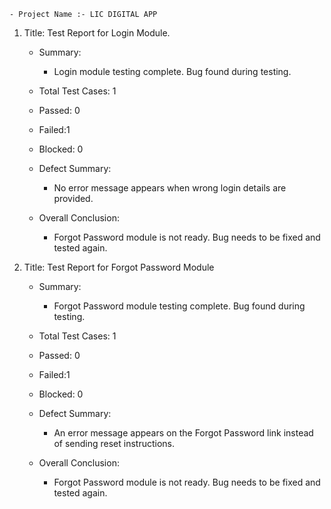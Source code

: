     - Project Name :- LIC DIGITAL APP 

1. Title: Test Report for Login Module.

   -  Summary:
      - Login module testing complete. Bug found during testing.

   - Total Test Cases: 1
   - Passed: 0
   - Failed:1
   - Blocked: 0

   -  Defect Summary:
      - No error message appears when wrong login details are provided.

   - Overall Conclusion:
      - Forgot Password module is not ready. Bug needs to be fixed and tested again.














2. Title: Test Report for Forgot Password Module 

   - Summary:
      - Forgot Password module testing complete. Bug found during testing.

   - Total Test Cases: 1
   - Passed: 0
   - Failed:1
   - Blocked: 0

   - Defect Summary:
      - An error message appears on the Forgot Password link instead of sending reset instructions.

   - Overall Conclusion:
      - Forgot Password module is not ready. Bug needs to be fixed and tested again.


